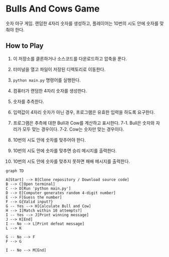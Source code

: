 # Bulls And Cows Game

숫자 야구 게임.
랜덤한 4자리 숫자를 생성하고, 플레이어는 10번의 시도 안에 숫자를 맞춰야 한다.

## How to Play

1. 이 저장소를 클론하거나 소스코드를 다운로드하고 압축을 푼다.
   
2. 터미널을 열고 파일이 저장된 디렉토리로 이동한다.
   
3. `python main.py` 명령어를 실행한다.
   
4. 컴퓨터가 랜덤한 4자리 숫자를 생성한다.
   
5. 숫자를 추측한다.
   
6.  입력값이 4자리 숫자가 아닌 경우, 프로그램은 유효한 입력을 하도록 요구한다.
   
7.  프로그램은 추측에 대한 Bull과 Cow를 계산하고 표시한다.
  7-1. Bull은 숫자와 자리가 모두 맞는 경우이다.
  7-2. Cow는 숫자만 맞는 경우이다.

8. 10번의 시도 안에 숫자를 맞추어야 한다.

9. 10번의 시도 안에 숫자를 맞추면 승리 메시지를 출력한다.

10.  10번의 시도 안에 숫자를 맞추지 못하면 패배 메시지를 출력한다.



```mermaid
graph TD

A[Start] --> B[Clone repository / Download source code]
B --> C[Open terminal]
C --> D[Run 'python main.py']
D --> E[Computer generates random 4-digit number]
E --> F[Guess the number]
F --> G{Valid input?}
G -- Yes --> H[Calculate Bull and Cow]
H --> I[Match within 10 attempts?]
I -- Yes --> J[Print winning message]
J --> K[End]
I -- No --> L[Print defeat message]
L --> K

G -- No --> F
F --> G

I -- No --> M[End]
```


